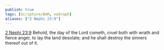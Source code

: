 ```yaml
---
publish: true
tags: [Scripture/BoM, noGraph]
aliases: ["2 Nephi 23:9"]
---
```

[2 Nephi 23:9](https://churchofjesuschrist.org/study/scriptures/bofm/2-ne/23?lang=eng&id=p9#p9) Behold, the day of the Lord cometh, cruel both with wrath and fierce anger, to lay the land desolate; and he shall destroy the sinners thereof out of it.
